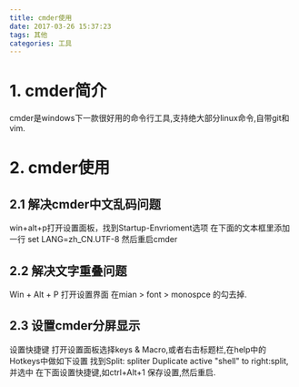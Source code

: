 ```yaml
---
title: cmder使用
date: 2017-03-26 15:37:23
tags: 其他
categories: 工具
---
```

# 1. cmder简介
cmder是windows下一款很好用的命令行工具,支持绝大部分linux命令,自带git和vim.

# 2. cmder使用
## 2.1 解决cmder中文乱码问题
win+alt+p打开设置面板，找到Startup-Envrioment选项
在下面的文本框里添加一行 set LANG=zh_CN.UTF-8
然后重启cmder
<!--More-->
## 2.2 解决文字重叠问题
Win + Alt + P 打开设置界面 
在mian > font > monospce 的勾去掉.

## 2.3 设置cmder分屏显示
设置快捷键
打开设置面板选择keys & Macro,或者右击标题栏,在help中的Hotkeys中做如下设置
找到Split: spliter Duplicate active "shell" to right:split,并选中
在下面设置快捷键,如ctrl+Alt+1
保存设置,然后重启.


